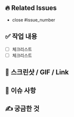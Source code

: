 <!-- PR 제목은 관련 이슈번호의 제목과 동일한 제목!! -->

## 🔥 Related Issues

- close #issue_number

## ✅ 작업 내용

- [ ] 체크리스트
- [ ] 체크리스트

## 📸 스크린샷 / GIF / Link

## 📌 이슈 사항

## ✍ 궁금한 것
